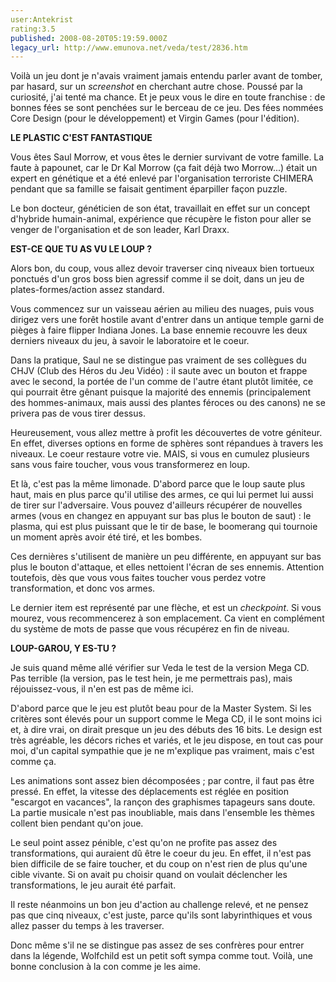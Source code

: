 ```yaml
---
user:Antekrist
rating:3.5
published: 2008-08-20T05:19:59.000Z
legacy_url: http://www.emunova.net/veda/test/2836.htm
---
```

Voilà un jeu dont je n'avais vraiment jamais entendu parler avant de tomber, par hasard, sur un _screenshot_ en cherchant autre chose. Poussé par la curiosité, j'ai tenté ma chance. Et je peux vous le dire en toute franchise : de bonnes fées se sont penchées sur le berceau de ce jeu. Des fées nommées Core Design (pour le développement) et Virgin Games (pour l'édition).  

  

**LE PLASTIC C'EST FANTASTIQUE**  

Vous êtes Saul Morrow, et vous êtes le dernier survivant de votre famille. La faute à papounet, car le Dr Kal Morrow (ça fait déjà two Morrow...) était un expert en génétique et a été enlevé par l'organisation terroriste CHIMERA pendant que sa famille se faisait gentiment éparpiller façon puzzle.  

Le bon docteur, généticien de son état, travaillait en effet sur un concept d'hybride humain-animal, expérience que récupère le fiston pour aller se venger de l'organisation et de son leader, Karl Draxx.  

  

**EST-CE QUE TU AS VU LE LOUP ?**  

Alors bon, du coup, vous allez devoir traverser cinq niveaux bien tortueux ponctués d'un gros boss bien agressif comme il se doit, dans un jeu de plates-formes/action assez standard.  

Vous commencez sur un vaisseau aérien au milieu des nuages, puis vous dirigez vers une forêt hostile avant d'entrer dans un antique temple garni de pièges à faire flipper Indiana Jones. La base ennemie recouvre les deux derniers niveaux du jeu, à savoir le laboratoire et le coeur.  

Dans la pratique, Saul ne se distingue pas vraiment de ses collègues du CHJV (Club des Héros du Jeu Vidéo) : il saute avec un bouton et frappe avec le second, la portée de l'un comme de l'autre étant plutôt limitée, ce qui pourrait être gênant puisque la majorité des ennemis (principalement des hommes-animaux, mais aussi des plantes féroces ou des canons) ne se privera pas de vous tirer dessus.  

Heureusement, vous allez mettre à profit les découvertes de votre géniteur. En effet, diverses options en forme de sphères sont répandues à travers les niveaux. Le coeur restaure votre vie. MAIS, si vous en cumulez plusieurs sans vous faire toucher, vous vous transformerez en loup.  

Et là, c'est pas la même limonade. D'abord parce que le loup saute plus haut, mais en plus parce qu'il utilise des armes, ce qui lui permet lui aussi de tirer sur l'adversaire. Vous pouvez d'ailleurs récupérer de nouvelles armes (vous en changez en appuyant sur bas plus le bouton de saut) : le plasma, qui est plus puissant que le tir de base, le boomerang qui tournoie un moment après avoir été tiré, et les bombes.  

Ces dernières s'utilisent de manière un peu différente, en appuyant sur bas plus le bouton d'attaque, et elles nettoient l'écran de ses ennemis. Attention toutefois, dès que vous vous faites toucher vous perdez votre transformation, et donc vos armes.  

Le dernier item est représenté par une flèche, et est un _checkpoint_. Si vous mourez, vous recommencerez à son emplacement. Ca vient en complément du système de mots de passe que vous récupérez en fin de niveau.  

  

**LOUP-GAROU, Y ES-TU ?**  

Je suis quand même allé vérifier sur Veda le test de la version Mega CD. Pas terrible (la version, pas le test hein, je me permettrais pas), mais réjouissez-vous, il n'en est pas de même ici.  

D'abord parce que le jeu est plutôt beau pour de la Master System. Si les critères sont élevés pour un support comme le Mega CD, il le sont moins ici et, à dire vrai, on dirait presque un jeu des débuts des 16 bits. Le design est très agréable, les décors riches et variés, et le jeu dispose, en tout cas pour moi, d'un capital sympathie que je ne m'explique pas vraiment, mais c'est comme ça.  

Les animations sont assez bien décomposées ; par contre, il faut pas être pressé. En effet, la vitesse des déplacements est réglée en position "escargot en vacances", la rançon des graphismes tapageurs sans doute. La partie musicale n'est pas inoubliable, mais dans l'ensemble les thèmes collent bien pendant qu'on joue.  

Le seul point assez pénible, c'est qu'on ne profite pas assez des transformations, qui auraient dû être le coeur du jeu. En effet, il n'est pas bien difficile de se faire toucher, et du coup on n'est rien de plus qu'une cible vivante. Si on avait pu choisir quand on voulait déclencher les transformations, le jeu aurait été parfait.  

Il reste néanmoins un bon jeu d'action au challenge relevé, et ne pensez pas que cinq niveaux, c'est juste, parce qu'ils sont labyrinthiques et vous allez passer du temps à les traverser.  

Donc même s'il ne se distingue pas assez de ses confrères pour entrer dans la légende, Wolfchild est un petit soft sympa comme tout. Voilà, une bonne conclusion à la con comme je les aime.